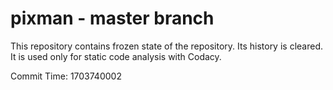 # pixman - master branch

This repository contains frozen state of the repository.
Its history is cleared. It is used only for static code
analysis with Codacy.

Commit Time: 1703740002